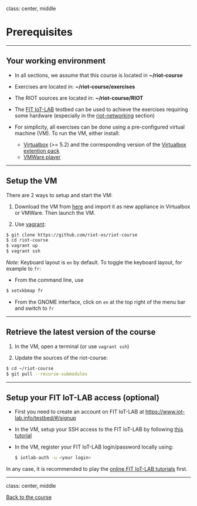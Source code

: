 class: center, middle

# Prerequisites

---

## Your working environment

- In all sections, we assume that this course is located in **~/riot-course**

- Exercises are located in: **~/riot-course/exercises**

- The RIOT sources are located in: **~/riot-course/RIOT**

- The [FIT IoT-LAB](https://www.iot-lab.info) testbed can be used to achieve
  the exercises requiring some hardware (especially in the
  [riot-networking](https://riot-os.github.io/riot-course/slides/04-networking-in-riot)
  section)

- For simplicity, all exercises can be done using a pre-configured virtual
  machine (VM). To run the VM, either install:
  - [Virtualbox](https://www.virtualbox.org/) (>= 5.2) and the corresponding
    version of the [Virtualbox extention
    pack](https://www.virtualbox.org/wiki/Downloads)
  - [VMWare player](https://www.vmware.com/products/workstation-player.html)

---

## Setup the VM

There are 2 ways to setup and start the VM:

1. Download the VM from [here](http://demo-fit.saclay.inria.fr/vms/RIOT-VM.ova)
   and import it as new appliance in Virtualbox or VMWare. Then launch the VM.

2. Use [vagrant](https://www.vagrantup.com/):
  ```sh
  $ git clone https://github.com/riot-os/riot-course
  $ cd riot-course
  $ vagrant up
  $ vagrant ssh
  ```

*Note:* Keyboard layout is `en` by default. To toggle the keyboard layout,
for example to `fr`:
- From the command line, use
```sh
$ setxkbmap fr
```
- From the GNOME interface, click on `en` at the top right of the menu bar and
  switch to `fr`

---

## Retrieve the latest version of the course

1. In the VM, open a terminal (or use `vagrant ssh`)

2. Update the sources of the riot-course:
```sh
$ cd ~/riot-course
$ git pull --recurse-submodules
```

---

## Setup your FIT IoT-LAB access (optional)

- First you need to create an account on FIT IoT-LAB at
  <a href=https://www.iot-lab.info/testbed/#/signup>
  https://www.iot-lab.info/testbed/#/signup</a>

- In the VM, setup your SSH access to the FIT IoT-LAB by following
  [this tutorial](https://www.iot-lab.info/tutorials/ssh-access/)

- In the VM, register your FIT IoT-LAB login/password locally using:
  ```sh
  $ iotlab-auth -u <your login>
  ```

In any case, it is recommended to play the
[online FIT IoT-LAB tutorials](https://www.iot-lab.info/tutorials/) first.

---

class: center, middle

[Back to the course](https://github.com/riot-os/riot-course#content-of-the-course)
